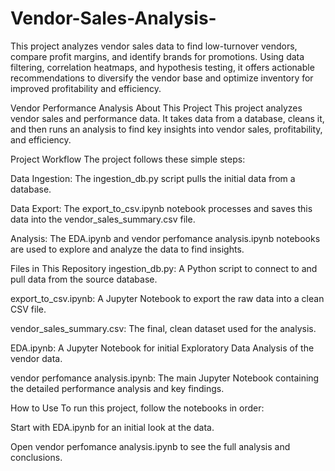 # Vendor-Sales-Analysis-
This project analyzes vendor sales data to find low-turnover vendors, compare profit margins, and identify brands for promotions. Using data filtering, correlation heatmaps, and hypothesis testing, it offers actionable recommendations to diversify the vendor base and optimize inventory for improved profitability and efficiency.


Vendor Performance Analysis
 About This Project
This project analyzes vendor sales and performance data. It takes data from a database, cleans it, and then runs an analysis to find key insights into vendor sales, profitability, and efficiency.

Project Workflow
The project follows these simple steps:

Data Ingestion: The ingestion_db.py script pulls the initial data from a database.

Data Export: The export_to_csv.ipynb notebook processes and saves this data into the vendor_sales_summary.csv file.

Analysis: The EDA.ipynb and vendor perfomance analysis.ipynb notebooks are used to explore and analyze the data to find insights.

Files in This Repository
ingestion_db.py: A Python script to connect to and pull data from the source database.

export_to_csv.ipynb: A Jupyter Notebook to export the raw data into a clean CSV file.

vendor_sales_summary.csv: The final, clean dataset used for the analysis.

EDA.ipynb: A Jupyter Notebook for initial Exploratory Data Analysis of the vendor data.

vendor perfomance analysis.ipynb: The main Jupyter Notebook containing the detailed performance analysis and key findings.

 How to Use
To run this project, follow the notebooks in order:

Start with EDA.ipynb for an initial look at the data.

Open vendor perfomance analysis.ipynb to see the full analysis and conclusions.
